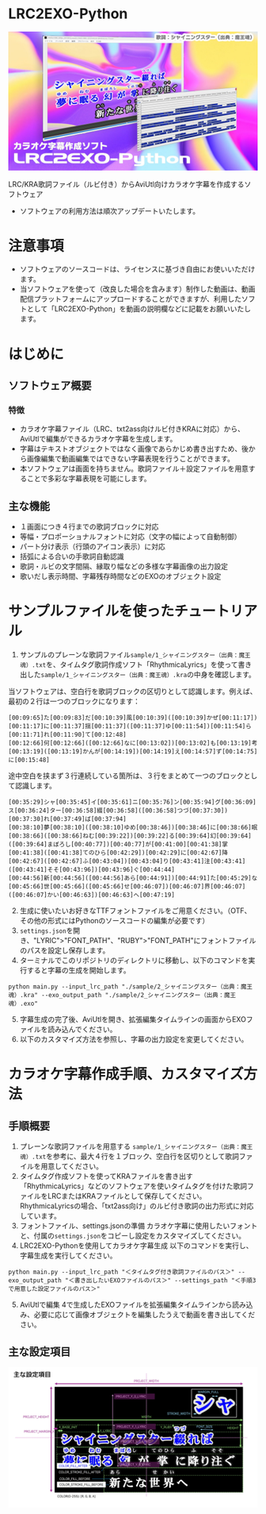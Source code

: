 # LRC2EXO-Python

![イメージ画像](./images/LRC2EXO-Python.jpg)

LRC/KRA歌詞ファイル（ルビ付き）からAviUtl向けカラオケ字幕を作成するソフトウェア

- ソフトウェアの利用方法は順次アップデートいたします。

# 注意事項

- ソフトウェアのソースコードは、ライセンスに基づき自由にお使いいただけます。
- 当ソフトウェアを使って（改良した場合を含みます）制作した動画は、動画配信プラットフォームにアップロードすることができますが、利用したソフトとして「LRC2EXO-Python」を動画の説明欄などに記載をお願いいたします。

# はじめに

## ソフトウェア概要

### 特徴
- カラオケ字幕ファイル（LRC、txt2ass向けルビ付きKRAに対応）から、AviUtlで編集ができるカラオケ字幕を生成します。
- 字幕はテキストオブジェクトではなく画像であらかじめ書き出すため、後から画像編集で動画編集ではできない字幕表現を行うことができます。
- 本ソフトウェアは画面を持ちません。歌詞ファイル＋設定ファイルを用意することで多彩な字幕表現を可能にします。

## 主な機能

- １画面につき４行までの歌詞ブロックに対応
- 等幅・プロポーショナルフォントに対応（文字の幅によって自動制御）
- パート分け表示（行頭のアイコン表示）に対応
- 括弧による合いの手歌詞自動認識
- 歌詞・ルビの文字間隔、縁取り幅などの多様な字幕画像の出力設定
- 歌いだし表示時間、字幕残存時間などのEXOのオブジェクト設定

# サンプルファイルを使ったチュートリアル

1. サンプルのプレーンな歌詞ファイル`sample/1_シャイニングスター（出典：魔王魂）.txt`を、タイムタグ歌詞作成ソフト「RhythmicaLyrics」を使って書き出した`sample/1_シャイニングスター（出典：魔王魂）.kra`の中身を確認します。

当ソフトウェアは、空白行を歌詞ブロックの区切りとして認識します。例えば、最初の２行は一つのブロックになります：
```
[00:09:65]た[00:09:83]だ[00:10:39]風[00:10:39]([00:10:39]かぜ[00:11:17])[00:11:17]に[00:11:37]揺[00:11:37]([00:11:37]ゆ[00:11:54])[00:11:54]ら[00:11:71]れ[00:11:90]て[00:12:48]
[00:12:66]何[00:12:66]([00:12:66]なに[00:13:02])[00:13:02]も[00:13:19]考[00:13:19]([00:13:19]かんが[00:14:19])[00:14:19]え[00:14:57]ず[00:14:75]に[00:15:48]
```

途中空白を挟まず３行連続している箇所は、３行をまとめて一つのブロックとして認識します。
```
[00:35:29]シャ[00:35:45]イ[00:35:61]ニ[00:35:76]ン[00:35:94]グ[00:36:09]ス[00:36:24]ター[00:36:58]綴[00:36:58]([00:36:58]つづ[00:37:30])[00:37:30]れ[00:37:49]ば[00:37:94]
[00:38:10]夢[00:38:10]([00:38:10]ゆめ[00:38:46])[00:38:46]に[00:38:66]眠[00:38:66]([00:38:66]ねむ[00:39:22])[00:39:22]る[00:39:64]幻[00:39:64]([00:39:64]まぼろし[00:40:77])[00:40:77]が[00:41:00][00:41:38]掌[00:41:38]([00:41:38]てのひら[00:42:29])[00:42:29]に[00:42:67]降[00:42:67]([00:42:67]ふ[00:43:04])[00:43:04]り[00:43:41]注[00:43:41]([00:43:41]そそ[00:43:96])[00:43:96]ぐ[00:44:44]
[00:44:56]新[00:44:56]([00:44:56]あら[00:44:91])[00:44:91]た[00:45:29]な[00:45:66]世[00:45:66]([00:45:66]せ[00:46:07])[00:46:07]界[00:46:07]([00:46:07]かい[00:46:63])[00:46:63]へ[00:47:19]
```

2. 生成に使いたいお好きなTTFフォントファイルをご用意ください。（OTF、その他の形式にはPythonのソースコードの編集が必要です）
3. `settings.json`を開き、"LYRIC">"FONT_PATH"、"RUBY">"FONT_PATH"にフォントファイルのパスを設定し保存します。
4. ターミナルでこのリポジトリのディレクトリに移動し、以下のコマンドを実行すると字幕の生成を開始します。

```shell
python main.py --input_lrc_path "./sample/2_シャイニングスター（出典：魔王魂）.kra" --exo_output_path "./sample/2_シャイニングスター（出典：魔王魂）.exo"
```

5. 字幕生成の完了後、AviUtlを開き、拡張編集タイムラインの画面からEXOファイルを読み込んでください。
6. 以下のカスタマイズ方法を参照し、字幕の出力設定を変更してください。


# カラオケ字幕作成手順、カスタマイズ方法

## 手順概要

1. プレーンな歌詞ファイルを用意する
    `sample/1_シャイニングスター（出典：魔王魂）.txt`を参考に、最大４行を１ブロック、空白行を区切りとして歌詞ファイルを用意してください。
2. タイムタグ作成ソフトを使ってKRAファイルを書き出す
    「RhythmicaLyrics」などのソフトウェアを使いタイムタグを付けた歌詞ファイルをLRCまたはKRAファイルとして保存してください。
    RhythmicaLyricsの場合、「txt2ass向け」のルビ付き歌詞の出力形式に対応しています。
3. フォントファイル、settings.jsonの準備
    カラオケ字幕に使用したいフォントと、付属の`settings.json`をコピーし設定をカスタマイズしてください。
4. LRC2EXO-Pythonを使用してカラオケ字幕生成
    以下のコマンドを実行し、字幕生成を実行してください。
```shell
python main.py --input_lrc_path "＜タイムタグ付き歌詞ファイルのパス＞" --exo_output_path "＜書き出したいEXOファイルのパス＞" --settings_path "＜手順3で用意した設定ファイルのパス＞"
```
5. AviUtlで編集
    4で生成したEXOファイルを拡張編集タイムラインから読み込み、必要に応じて画像オブジェクトを編集したうえで動画を書き出してください。

## 主な設定項目

![主な設定項目](./images/settings_guide.jpg)